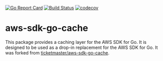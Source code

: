 [![Go Report Card][GoReportImg]][GoReportUrl]
[![Build Status][BuildStatusImg]][BuildMasterUrl]
[![codecov][CodecovImg]][CodecovUrl]


# aws-sdk-go-cache

This package provides a caching layer for the AWS SDK for Go. It is designed to be used as a drop-in replacement for the AWS SDK for Go. It was forked from [ticketmaster/aws-sdk-go-cache](https://github.com/ticketmaster/aws-sdk-go-cache).


<!-- Markdown link -->
[GoReportImg]: https://goreportcard.com/badge/github.com/keikoproj/aws-sdk-go-cache
[GoReportUrl]: https://goreportcard.com/report/github.com/keikoproj/aws-sdk-go-cache

[BuildStatusImg]: https://github.com/keikoproj/aws-sdk-go-cache/actions/workflows/unit-test.yaml/badge.svg?branch=master
[BuildMasterUrl]: https://github.com/keikoproj/aws-sdk-go-cache/actions/workflows/unit-test.yaml

[CodecovImg]: https://codecov.io/gh/keikoproj/aws-sdk-go-cache/branch/master/graph/badge.svg
[CodecovUrl]: https://codecov.io/gh/keikoproj/aws-sdk-go-cache
